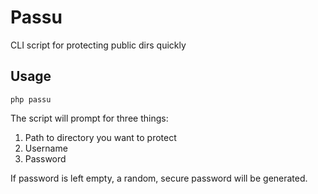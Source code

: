 Passu
=====

CLI script for protecting public dirs quickly

Usage
-----
```
php passu
```

The script will prompt for three things:

1. Path to directory you want to protect
2. Username
3. Password

If password is left empty, a random, secure password will be generated.